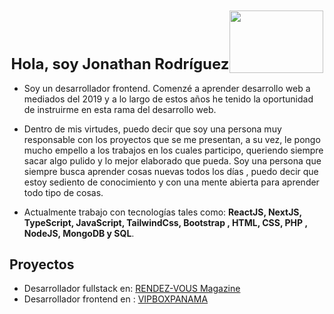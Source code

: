 <h1 style="font-size: 1.5rem; display: flex; justify-content: center; align-items: flex-end;">Hola, soy Jonathan Rodríguez <img src="https://media4.giphy.com/media/bGmzbqDKcmvyU/giphy.gif?cid=ecf05e4701m7lgd6yfq6py4x9pxsfwx6ik6kiu1bjdukz6bi&rid=giphy.gif&ct=s" width="150" height="100" /></h1>
 

- Soy un desarrollador frontend. Comenzé a aprender desarrollo web a mediados del 2019 y a lo largo de estos años he tenido la oportunidad de instruirme en esta rama del desarrollo web.

- Dentro de mis virtudes, puedo decir que soy una persona muy responsable con los proyectos que se me presentan, a su vez, le pongo mucho empello a los trabajos en los cuales participo, queriendo siempre sacar algo pulido y lo mejor elaborado que pueda. Soy una persona que siempre busca aprender cosas nuevas todos los días , puedo decir que estoy sediento de conocimiento y con una mente abierta para aprender todo tipo de cosas.

- Actualmente trabajo con tecnologías tales como: **ReactJS, NextJS, TypeScript, JavaScript, TailwindCss, Bootstrap , HTML, CSS, PHP , NodeJS, MongoDB y SQL**. 


## Proyectos

- Desarrollador fullstack en: <a href="https://www.rendezvouscorp.com/post/rendez-vous-magazine">RENDEZ-VOUS Magazine</a>
- Desarrollador frontend en : <a href="https://www.instagram.com/vipboxpanama/"> VIPBOXPANAMA </a>

